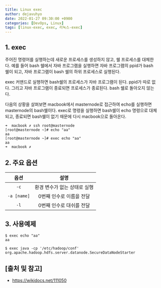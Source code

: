```yaml
---
title: Linux exec
author: dejavuhyo
date: 2022-01-27 09:30:00 +0900
categories: [DevOps, Linux]
tags: [linux-exec, exec, 리눅스-exec]
---
```


## 1. exec
주어진 명령어를 실행하는데 새로운 프로세스를 생성하지 않고, 쉘 프로세스를 대체한다. 예를 들어 bash 쉘에서 자바 프로그램을 실행하면 자바 프로그램의 ppid가 bash 쉘이 되고, 자바 프로그램이 bash 쉘의 하위 프로세스로 실행된다.

exec 커맨드로 실행하면 bash쉘의 프로세스가 자바 프로그램이 된다. ppid가 따로 없다. 그리고 자바 프로그램이 종료되면 프로세스가 종료된다. bash 쉘로 돌아오지 않는다.

다음의 상황을 살펴보면 macbook에서 masternode로 접근하여 echo를 실행하면 masternode의 bash쉘이다. exec로 명령을 실행하면 bash쉘이 echo 명령으로 대체되고, 종료되면 bash쉘이 없기 때문에 다시 macbook으로 돌아온다.

```shell
➜  macbook ✗ ssh root@masternode
[root@masternode ~]# echo "aa"
aa
[root@masternode ~]# exec echo "aa"
aa
➜  macbook ✗
```

## 2. 주요 옵션

| 옵션 | 설명 |
|:-----:|:-----:|
| `-c` | 환경 변수가 없는 상태로 실행 |
| `-a [name]` | 0번째 인수로 이름을 전달 |
| `-l` | 0번째 인수로 대쉬를 전달 |

## 3. 사용예제

```shell
$ exec echo "aa"
aa

$ exec java -cp '/etc/hadoop/conf' org.apache.hadoop.hdfs.server.datanode.SecureDataNodeStarter
```

## [출처 및 참고]
* <https://wikidocs.net/111050>
